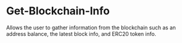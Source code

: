 # Get-Blockchain-Info
Allows the user to gather information from the blockchain such as an address balance, the latest block info, and ERC20 token info.
